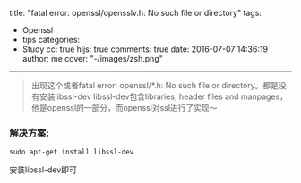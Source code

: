 title: "fatal error: openssl/opensslv.h: No such file or directory"
tags:
  - Openssl
  - tips
categories:
  - Study
cc: true
hljs: true
comments: true
date: 2016-07-07 14:36:19
author: me
cover: "-/images/zsh.png"
---
> 出现这个或者fatal error: openssl/*.h: No such file or directory。都是没有安装libssl-dev
  libssl-dev包含libraries, header files and manpages，他是openssl的一部分，而openssl对ssl进行了实现～

### 解决方案:
```
sudo apt-get install libssl-dev
```
安装libssl-dev即可
